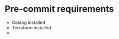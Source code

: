

# Pre-commit requirements
* Golang installed
* Terraform installed
*

<!-- BEGIN_TF_DOCS -->


<!-- END_TF_DOCS -->
